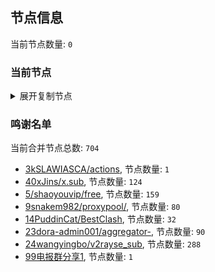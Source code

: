 
## 节点信息
当前节点数量: `0`
### 当前节点
<details>
  <summary>展开复制节点</summary>

    

</details>

### 鸣谢名单
当前合并节点总数: `704`
- [3kSLAWIASCA/actions](https://github.com/kSLAWIASCA/actions), 节点数量: `1`
- [40xJins/x.sub](https://github.com/0xJins/x.sub), 节点数量: `124`
- [5/shaoyouvip/free](https://github.com/shaoyouvip/free), 节点数量: `159`
- [9snakem982/proxypool/](https://github.com/snakem982/proxypool/), 节点数量: `80`
- [14PuddinCat/BestClash](https://github.com/PuddinCat/BestClash), 节点数量: `32`
- [23dora-admin001/aggregator-](https://github.com/dora-admin001/aggregator-), 节点数量: `90`
- [24wangyingbo/v2rayse_sub](https://github.com/wangyingbo/v2rayse_sub), 节点数量: `288`
- [99电报群分享1](https://github.com/cdddbc/getAirport), 节点数量: `1`


